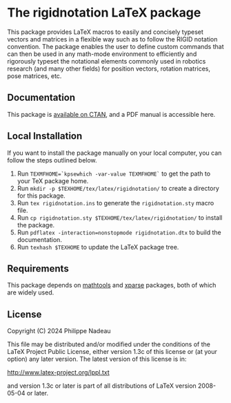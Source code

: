 # The rigidnotation LaTeX package
This package provides LaTeX macros to easily and concisely typeset vectors and matrices in a flexible way such as to follow the RIGID notation convention. The package enables the user to define custom commands that can then be used in any math-mode environment to efficiently and rigorously typeset the notational elements commonly used in robotics research (and many other fields) for position vectors, rotation matrices, pose matrices, etc.

## Documentation
This package is [available on CTAN](https://ctan.org/pkg/rigidnotation), and a PDF manual is accessible here.

## Local Installation
If you want to install the package manually on your local computer, you can follow the steps outlined below.
1. Run `` TEXMFHOME=`kpsewhich -var-value TEXMFHOME` `` to get the path to your TeX package home.
2. Run `mkdir -p $TEXHOME/tex/latex/rigidnotation/` to create a directory for this package.
3. Run `tex rigidnotation.ins` to generate the `rigidnotation.sty` macro file.
3. Run `cp rigidnotation.sty $TEXHOME/tex/latex/rigidnotation/` to install the package.
3. Run `pdflatex -interaction=nonstopmode rigidnotation.dtx` to build the documentation.
5. Run `texhash $TEXHOME` to update the LaTeX package tree.

## Requirements
This package depends on [mathtools](https://ctan.org/pkg/mathtools) and [xparse](https://ctan.org/pkg/xparse) packages, both of which are widely used.

## License
Copyright (C) 2024 Philippe Nadeau

This file may be distributed and/or modified under the
conditions of the LaTeX Project Public License, either version 1.3c
of this license or (at your option) any later version.
The latest version of this license is in:

http://www.latex-project.org/lppl.txt

and version 1.3c or later is part of all distributions of LaTeX
version 2008-05-04 or later.